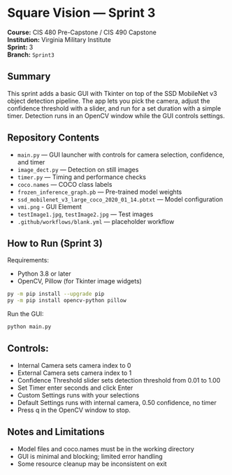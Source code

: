 # Square Vision — Sprint 3

**Course:** CIS 480 Pre-Capstone / CIS 490 Capstone  
**Institution:** Virginia Military Institute  
**Sprint:** 3  
**Branch:** `Sprint3`

## Summary
This sprint adds a basic GUI with Tkinter on top of the SSD MobileNet v3 object detection pipeline. The app lets you pick the camera, adjust the confidence threshold with a slider, and run for a set duration with a simple timer. Detection runs in an OpenCV window while the GUI controls settings.

## Repository Contents
- `main.py` — GUI launcher with controls for camera selection, confidence, and timer  
- `image_dect.py` — Detection on still images  
- `timer.py` — Timing and performance checks  
- `coco.names` — COCO class labels  
- `frozen_inference_graph.pb` — Pre-trained model weights  
- `ssd_mobilenet_v3_large_coco_2020_01_14.pbtxt` — Model configuration  
- `vmi.png` - GUI Element
- `testImage1.jpg`, `testImage2.jpg` — Test images  
- `.github/workflows/blank.yml` — placeholder workflow

## How to Run (Sprint 3)
Requirements:
- Python 3.8 or later
- OpenCV, Pillow (for Tkinter image widgets)
```bash
py -m pip install --upgrade pip
py -m pip install opencv-python pillow
```
Run the GUI:
```bash
python main.py
```

## Controls:
- Internal Camera sets camera index to 0
- External Camera sets camera index to 1
- Confidence Threshold slider sets detection threshold from 0.01 to 1.00
- Set Timer enter seconds and click Enter
- Custom Settings runs with your selections
- Default Settings runs with internal camera, 0.50 confidence, no timer
- Press q in the OpenCV window to stop.

## Notes and Limitations
- Model files and coco.names must be in the working directory
- GUI is minimal and blocking; limited error handling
- Some resource cleanup may be inconsistent on exit